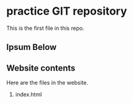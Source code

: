 # practice GIT repository

This is the first file in this repo.

## Ipsum Below

## Website contents

Here are the files in the website.

1. index.html
